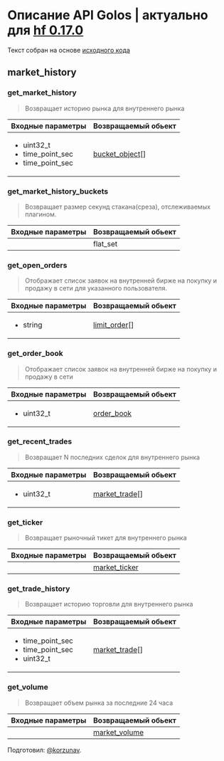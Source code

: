 # Описание API Golos | актуально для [hf 0.17.0](https://github.com/GolosChain/golos/releases/tag/v0.17.0)
Текст собран на основе [исходного кода](https://github.com/GolosChain/golos/tree/master/plugins/market_history/include/golos/plugins/market_history/market_history_plugin.hpp)

## market_history
### get_market_history

> Возвращает историю рынка для внутреннего рынка

|Входные параметры|Возвращаемый обьект|
|-----------------|-------------------|
|<ul><li>uint32_t</li><li>time_point_sec</li><li>time_point_sec</li></ul>|[bucket_object](../objects/bucket_object.md)[]|

### get_market_history_buckets

> Возвращает размер секунд стакана(среза), отслеживаемых плагином.

|Входные параметры|Возвращаемый обьект|
|-----------------|-------------------|
||flat_set|

### get_open_orders

> Отображает список заявок на внутренней бирже на покупку и продажу в сети для указанного пользователя.

|Входные параметры|Возвращаемый обьект|
|-----------------|-------------------|
|<ul><li>string</li></ul>|[limit_order](../objects/limit_order.md)[]|

### get_order_book

> Отображает список заявок на внутренней бирже на покупку и продажу в сети

|Входные параметры|Возвращаемый обьект|
|-----------------|-------------------|
|<ul><li>uint32_t</li></ul>|[order_book](../objects/order_book.md)|

### get_recent_trades

> Возвращает N последних сделок для внутреннего рынка

|Входные параметры|Возвращаемый обьект|
|-----------------|-------------------|
|<ul><li>uint32_t</li></ul>|[market_trade](../objects/market_trade.md)[]|

### get_ticker

> Возвращает рыночный тикет для внутреннего рынка 

|Входные параметры|Возвращаемый обьект|
|-----------------|-------------------|
||[market_ticker](../objects/market_ticker.md)|

### get_trade_history

> Возвращает историю торговли для внутреннего рынка

|Входные параметры|Возвращаемый обьект|
|-----------------|-------------------|
|<ul><li>time_point_sec</li><li>time_point_sec</li><li>uint32_t</li></ul>|[market_trade](../objects/market_trade.md)[]|

### get_volume

> Возвращает объем рынка за последние 24 часа

|Входные параметры|Возвращаемый обьект|
|-----------------|-------------------|
||[market_volume](../objects/market_volume.md)|


Подготовил: [@korzunav](https://golos.io/@korzunav).

